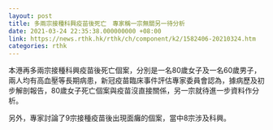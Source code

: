 ```yaml
---
layout: post
title: 多兩宗接種科興疫苗後死亡　專家稱一宗無關另一待分析
date: 2021-03-24 22:35:38.000000000 +08:00
link: https://news.rthk.hk/rthk/ch/component/k2/1582406-20210324.htm
categories: rthk
---
```


本港再多兩宗接種科興疫苗後死亡個案，分別是一名80歲女子及一名60歲男子，兩人均有高血壓等長期病患，新冠疫苗臨床事件評估專家委員會認為，據病歷及初步解剖報告，80歲女子死亡個案與疫苗沒直接關係，另一宗就待進一步資料作分析。

另外，專家討論了9宗接種疫苗後出現面癱的個案，當中8宗涉及科興。
